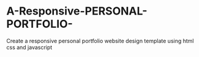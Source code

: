 # A-Responsive-PERSONAL-PORTFOLIO-
Create a responsive personal portfolio website design template using html css and javascript
